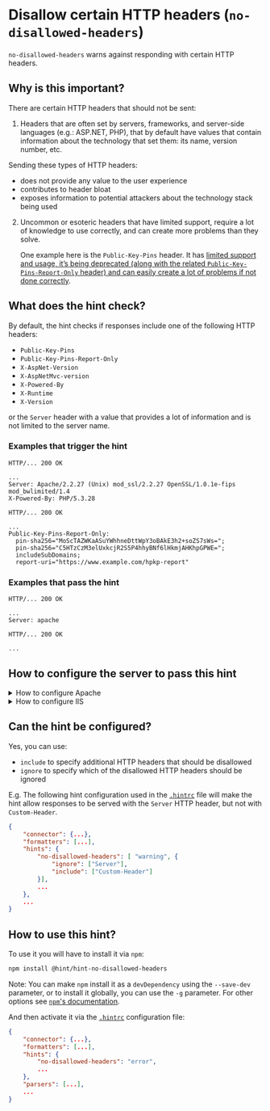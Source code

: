 # Disallow certain HTTP headers (`no-disallowed-headers`)

`no-disallowed-headers` warns against responding with certain HTTP
headers.

## Why is this important?

There are certain HTTP headers that should not be sent:

1) Headers that are often set by servers, frameworks, and server-side
   languages (e.g.: ASP.NET, PHP), that by default have values that
   contain information about the technology that set them: its name,
   version number, etc.

Sending these types of HTTP headers:

* does not provide any value to the user experience
* contributes to header bloat
* exposes information to potential attackers about
  the technology stack being used

2) Uncommon or esoteric headers that have limited support, require
   a lot of knowledge to use correctly, and can create more problems
   than they solve.

   One example here is the `Public-Key-Pins` header. It has [limited
   support and usage, it’s being deprecated (along with the related
   `Public-Key-Pins-Report-Only` header) and can easily create a lot
   of problems if not done correctly][hpkp deprecation].

## What does the hint check?

By default, the hint checks if responses include one of the following
HTTP headers:

* `Public-Key-Pins`
* `Public-Key-Pins-Report-Only`
* `X-AspNet-Version`
* `X-AspNetMvc-version`
* `X-Powered-By`
* `X-Runtime`
* `X-Version`

or the `Server` header with a value that provides a lot of information
and is not limited to the server name.

### Examples that **trigger** the hint

```text
HTTP/... 200 OK

...
Server: Apache/2.2.27 (Unix) mod_ssl/2.2.27 OpenSSL/1.0.1e-fips mod_bwlimited/1.4
X-Powered-By: PHP/5.3.28
```

```text
HTTP/... 200 OK

...
Public-Key-Pins-Report-Only:
  pin-sha256="MoScTAZWKaASuYWhhneDttWpY3oBAkE3h2+soZS7sWs=";
  pin-sha256="C5HTzCzM3elUxkcjR2S5P4hhyBNf6lHkmjAHKhpGPWE=";
  includeSubDomains;
  report-uri="https://www.example.com/hpkp-report"
```

### Examples that **pass** the hint

```text
HTTP/... 200 OK

...
Server: apache
```

```text
HTTP/... 200 OK

...
```

## How to configure the server to pass this hint

<!-- markdownlint-disable MD033 -->
<details><summary>How to configure Apache</summary>

If the headers are sent, in most cases, to make Apache stop sending
them requires removing the configurations that tells Apache to add
them (e.g. for the `X-UA-Compatible` header, that would be mean
removing something such as `Header set X-UA-Compatible "IE=edge"`).
However, if the headers are added from somewhere in the stack (e.g.:
the framework level, language level such as PHP, etc.), and that cannot
be changed, you can try to remove them at the `Apache` level, using
the following:

```apache
<IfModule mod_headers.c>
    Header unset Public-Key-Pins
    Header unset Public-Key-Pins-Report-Only
    Header unset X-AspNet-Version
    Header unset X-AspNetMvc-version
    Header unset X-Powered-By`
    Header unset X-Runtime
    Header unset X-Version
</IfModule>
```

When it comes to the `Server` header, by default, [Apache does not
allow removing it][apache issue 40026] (the only way to do that is
by using an external module). However, Apache can be configured using
the [`ServerTokens` directive][servertokens] to provide less
information thought the `Server` header.

Note: The following snippet will only work in the main Apache
configuration file, so don't try to include it in a `.htaccess` file!

```apache
# Prevent Apache from sending in the `Server` response header its
# exact version number, the description of the generic OS-type or
# information about its compiled-in modules.
#
# https://httpd.apache.org/docs/current/mod/core.html#servertokens

ServerTokens Prod
```

Note that:

* The above snippets work with Apache `v2.2.0+`, but you need to have
  [`mod_headers`][mod_headers] [enabled][how to enable apache modules]
  for them to take effect.

* If you have access to the [main Apache configuration file][main
  apache conf file] (usually called `httpd.conf`), you should add
  the logic in, for example, a [`<Directory>`][apache directory]
  section in that file. This is usually the recommended way as
  [using `.htaccess` files slows down][htaccess is slow] Apache!

  If you don't have access to the main configuration file (quite
  common with hosting services), add the first snippets in a
  `.htaccess` file in the root of the web site/app.

</details>
<details><summary>How to configure IIS</summary>

To add or remove headers on IIS, you can use the
[`<customHeader> element`][customheader] and `<remove>/<add>`
depending on what you need.

The following snippet will remove the headers from all responses:

```xml
<configuration>
     <system.webServer>
        <httpProtocol>
             <customHeaders>
                <remove name="Public-Key-Pins"/>
                <remove name="Public-Key-Pins-Report-Only"/>
                <remove name="X-Powered-By"/>
                <remove name="X-Runtime"/>
                <remove name="X-Version"/>
             </customHeaders>
         </httpProtocol>
    </system.webServer>
    <system.web>
        <!-- X-AspNet-Version, only needed if running an AspNet app -->
        <httpRuntime enableVersionHeader="false" />
    </system.web>
</configuration>
```

To remove the header `X-AspNetMvc-version`, open your `Global.asax`
file and add the following to your `Application_Start` event:

```c#
MvcHandler.DisableMvcResponseHeader = true;
```

Removing the `Server` header is a bit more complicated and changes
depending on the version.

In IIS 10.0 you can remove it using the [`removeServerHeader` attribute
of `requestFiltering`][request filtering]:

```xml
<configuration>
     <system.webServer>
        <security>
            <requestFiltering removeServerHeader ="true" />
        </security>
    </system.webServer>
</configuration>
```

For previous versions of IIS (7.0-8.5) you can use the following:

```xml
<configuration>
     <system.webServer>
        <rewrite>
            <outboundRules rewriteBeforeCache="true">
                <rule name="Remove Server header">
                    <match serverVariable="RESPONSE_Server" pattern=".+" />
                    <action type="Rewrite" value="" />
                </rule>
            </outboundRules>
        </rewrite>
    </system.webServer>
</configuration>
```

The above snippet will use a [`URL rewrite`][url rewrite] rule to
remove the `Server` header from any request that contains it.

</details>

<!-- markdownlint-enable MD033 -->

## Can the hint be configured?

Yes, you can use:

* `include` to specify additional HTTP headers that should
  be disallowed
* `ignore` to specify which of the disallowed HTTP headers
  should be ignored

E.g. The following hint configuration used in the [`.hintrc`][hintrc]
file will make the hint allow responses to be served with the `Server`
HTTP header, but not with `Custom-Header`.

```json
{
    "connector": {...},
    "formatters": [...],
    "hints": {
        "no-disallowed-headers": [ "warning", {
            "ignore": ["Server"],
            "include": ["Custom-Header"]
        }],
        ...
    },
    ...
}
```

## How to use this hint?

To use it you will have to install it via `npm`:

```bash
npm install @hint/hint-no-disallowed-headers
```

Note: You can make `npm` install it as a `devDependency` using the
`--save-dev` parameter, or to install it globally, you can use the
`-g` parameter. For other options see [`npm`'s
documentation](https://docs.npmjs.com/cli/install).

And then activate it via the [`.hintrc`][hintrc] configuration file:

```json
{
    "connector": {...},
    "formatters": [...],
    "hints": {
        "no-disallowed-headers": "error",
        ...
    },
    "parsers": [...],
    ...
}
```

<!-- Link labels: -->

[hpkp deprecation]: https://groups.google.com/a/chromium.org/forum/#!msg/blink-dev/he9tr7p3rZ8/eNMwKPmUBAAJ
[hintrc]: https://webhint.io/docs/user-guide/further-configuration/hintrc-formats/

<!-- Apache links -->

[apache directory]: https://httpd.apache.org/docs/current/mod/core.html#directory
[apache issue 40026]: https://bz.apache.org/bugzilla/show_bug.cgi?id=40026
[how to enable apache modules]: https://github.com/h5bp/server-configs-apache/tree/7eb30da6a06ec4fc24daf33c75b7bd86f9ad1f68#enable-apache-httpd-modules
[htaccess is slow]: https://httpd.apache.org/docs/current/howto/htaccess.html#when
[main apache conf file]: https://httpd.apache.org/docs/current/configuring.html#main
[mod_headers]: https://httpd.apache.org/docs/current/mod/mod_headers.html
[servertokens]: https://httpd.apache.org/docs/current/mod/core.html#servertokens

<!-- IIS links -->

[customheader]: https://docs.microsoft.com/en-us/iis/configuration/system.webserver/httpprotocol/customheaders/
[request filtering]: https://docs.microsoft.com/en-us/iis/configuration/system.webserver/security/requestfiltering/#new-in-iis-100
[url rewrite]: https://docs.microsoft.com/en-us/iis/extensions/url-rewrite-module/using-the-url-rewrite-module
